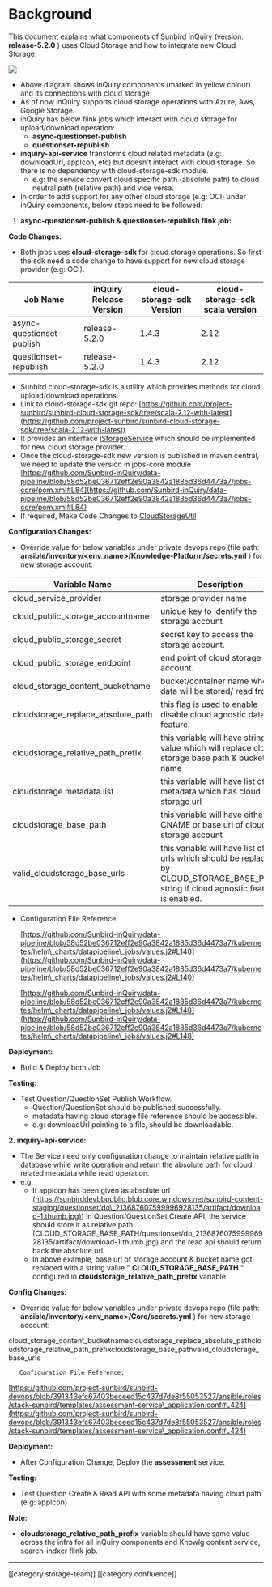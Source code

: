# Background

This document explains what components of Sunbird inQuiry (version: **release-5.2.0** ) uses Cloud Storage and how to integrate new Cloud Storage.

![](<../../../../.gitbook/assets/inq\_2 (1).jpeg>)

* Above diagram shows inQuiry components (marked in yellow colour) and its connections with cloud storage.
* As of now inQuiry supports cloud storage operations with Azure, Aws, Google Storage.
* inQuiry has below flink jobs which interact with cloud storage for upload/download operation:
  * **async-questionset-publish**
  * **questionset-republish**
* **inquiry-api-service** transforms cloud related metadata (e.g: downloadUrl, appIcon, etc) but doesn't interact with cloud storage. So there is no dependency with cloud-storage-sdk module.
  * e.g: the service convert cloud specific path (absolute path) to cloud neutral path (relative path) and vice versa.
* In order to add support for any other cloud storage (e.g: OCI) under inQuiry components, below steps need to be followed:

1. **async-questionset-publish & questionset-republish flink job:**

**Code Changes:**

* Both jobs uses **cloud-storage-sdk** for cloud storage operations. So first the sdk need a code change to have support for new cloud storage provider (e.g: OCI).

| **Job Name**              | **inQuiry Release Version** | **cloud-storage-sdk Version** | **cloud-storage-sdk scala version** |
| ------------------------- | --------------------------- | ----------------------------- | ----------------------------------- |
| async-questionset-publish | release-5.2.0               | 1.4.3                         | 2.12                                |
| questionset-republish     | release-5.2.0               | 1.4.3                         | 2.12                                |

* Sunbird cloud-storage-sdk is a utility which provides methods for cloud upload/download operations.
* Link to cloud-storage-sdk git repo: [https://github.com/project-sunbird/sunbird-cloud-storage-sdk/tree/scala-2.12-with-latest](https://github.com/project-sunbird/sunbird-cloud-storage-sdk/tree/scala-2.12-with-latest)
* It provides an interface [IStorageService](https://github.com/project-sunbird/sunbird-cloud-storage-sdk/blob/scala-2.12-with-latest/src/main/scala/org/sunbird/cloud/storage/IStorageService.scala) which should be implemented for new cloud storage provider.
* Once the cloud-storage-sdk new version is published in maven central, we need to update the version in jobs-core module [https://github.com/Sunbird-inQuiry/data-pipeline/blob/58d52be036712eff2e90a3842a1885d36d4473a7/jobs-core/pom.xml#L84](https://github.com/Sunbird-inQuiry/data-pipeline/blob/58d52be036712eff2e90a3842a1885d36d4473a7/jobs-core/pom.xml#L84)
* If required, Make Code Changes to [CloudStorageUtil](https://github.com/project-sunbird/knowledge-platform-jobs/blob/release-5.2.0/jobs-core/src/main/scala/org/sunbird/job/util/CloudStorageUtil.scala)

**Configuration Changes:**

* Override value for below variables under private devops repo (file path: **ansible/inventory/\<env\_name>/Knowledge-Platform/secrets.yml** ) for new storage account:

| **Variable Name**                     | **Description**                                                                                                                          | **Example Value**                                                                       |
| ------------------------------------- | ---------------------------------------------------------------------------------------------------------------------------------------- | --------------------------------------------------------------------------------------- |
| cloud\_service\_provider              | storage provider name                                                                                                                    | azure                                                                                   |
| cloud\_public\_storage\_accountname   | unique key to identify the storage account                                                                                               | sunbirddevbbpublic                                                                      |
| cloud\_public\_storage\_secret        | secret key to access the storage account.                                                                                                | NA                                                                                      |
| cloud\_public\_storage\_endpoint      | end point of cloud storage account.                                                                                                      | ““                                                                                      |
| cloud\_storage\_content\_bucketname   | bucket/container name where data will be stored/ read from.                                                                              | sunbird-content-dev                                                                     |
| cloudstorage\_replace\_absolute\_path | this flag is used to enable disable cloud agnostic data feature.                                                                         | false                                                                                   |
| cloudstorage\_relative\_path\_prefix  | this variable will have string value which will replace cloud storage base path & bucket name                                            | CLOUD\_STORAGE\_BASE\_PATH                                                              |
| cloudstorage.metadata.list            | this variable will have list of metadata which has cloud storage url                                                                     | \["appIcon","posterImage","artifactUrl","downloadUrl","variants","previewUrl","pdfUrl"] |
| cloudstorage\_base\_path              | this variable will have either CNAME or base url of cloud storage account                                                                | "https://sunbirddevbbpublic.blob.core.windows.net"                                      |
| valid\_cloudstorage\_base\_urls       | this variable will have list of urls which should be replaced by CLOUD\_STORAGE\_BASE\_PATH string if cloud agnostic feature is enabled. | \["https://sunbirddevbbpublic.blob.core.windows.net"]                                   |

*   Configuration File Reference:

    [https://github.com/Sunbird-inQuiry/data-pipeline/blob/58d52be036712eff2e90a3842a1885d36d4473a7/kubernetes/helm\_charts/datapipeline\_jobs/values.j2#L140](https://github.com/Sunbird-inQuiry/data-pipeline/blob/58d52be036712eff2e90a3842a1885d36d4473a7/kubernetes/helm\_charts/datapipeline\_jobs/values.j2#L140)

    [https://github.com/Sunbird-inQuiry/data-pipeline/blob/58d52be036712eff2e90a3842a1885d36d4473a7/kubernetes/helm\_charts/datapipeline\_jobs/values.j2#L148](https://github.com/Sunbird-inQuiry/data-pipeline/blob/58d52be036712eff2e90a3842a1885d36d4473a7/kubernetes/helm\_charts/datapipeline\_jobs/values.j2#L148)

**Deployment:**

* Build & Deploy both Job

**Testing:**

* Test Question/QuestionSet Publish Workflow.
  * Question/QuestionSet should be published successfully.
  * metadata having cloud storage file reference should be accessible.
  * e.g: downloadUrl pointing to a file, should be downloadable.

**2. inquiry-api-service:**

* The Service need only configuration change to maintain relative path in database while write operation and return the absolute path for cloud related metadata while read operation.
* e.g:
  * If appIcon has been given as absolute url ([https://sunbirddevbbpublic.blob.core.windows.net/sunbird-content-staging/questionset/do\_213687607599996928135/artifact/download-1.thumb.jpg)](https://sunbirddevbbpublic.blob.core.windows.net/sunbird-content-staging/questionset/do\_213687607599996928135/artifact/download-1.thumb.jpg)) in Question/QuestionSet Create API, the service should store it as relative path (CLOUD\_STORAGE\_BASE\_PATH/questionset/do\_213687607599996928135/artifact/download-1.thumb.jpg) and the read api should return back the absolute url.
  * In above example, base url of storage account & bucket name got replaced with a string value " **CLOUD\_STORAGE\_BASE\_PATH** " configured in **cloudstorage\_relative\_path\_prefix** variable.

**Config Changes:**

* Override value for below variables under private devops repo (file path: **ansible/inventory/\<env\_name>/Core/secrets.yml** ) for new storage account:

cloud\_storage\_content\_bucketnamecloudstorage\_replace\_absolute\_pathcloudstorage\_relative\_path\_prefixcloudstorage\_base\_pathvalid\_cloudstorage\_base\_urls

```
   Configuration File Reference:
```

[https://github.com/project-sunbird/sunbird-devops/blob/391343efc67403beceed15c437d7de8f55053527/ansible/roles/stack-sunbird/templates/assessment-service\_application.conf#L424](https://github.com/project-sunbird/sunbird-devops/blob/391343efc67403beceed15c437d7de8f55053527/ansible/roles/stack-sunbird/templates/assessment-service\_application.conf#L424)

**Deployment:**

* After Configuration Change, Deploy the **assessment** service.

**Testing:**

* Test Question Create & Read API with some metadata having cloud path (e.g: appIcon)

**Note:**

* **cloudstorage\_relative\_path\_prefix** variable should have same value across the infra for all inQuiry components and Knowlg content service, search-indxer flink job.

***

\[\[category.storage-team]] \[\[category.confluence]]

